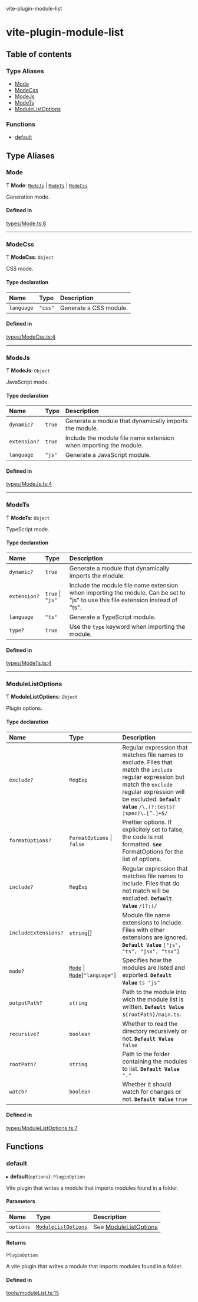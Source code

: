 vite-plugin-module-list

# vite-plugin-module-list

## Table of contents

### Type Aliases

- [Mode](README.md#mode)
- [ModeCss](README.md#modecss)
- [ModeJs](README.md#modejs)
- [ModeTs](README.md#modets)
- [ModuleListOptions](README.md#modulelistoptions)

### Functions

- [default](README.md#default)

## Type Aliases

### Mode

Ƭ **Mode**: [`ModeJs`](README.md#modejs) \| [`ModeTs`](README.md#modets) \| [`ModeCss`](README.md#modecss)

Generation mode.

#### Defined in

[types/Mode.ts:8](https://github.com/davidbonnet/vite-plugin-module-list/blob/59e018d/lib/types/Mode.ts#L8)

___

### ModeCss

Ƭ **ModeCss**: `Object`

CSS mode.

#### Type declaration

| Name | Type | Description |
| :------ | :------ | :------ |
| `language` | ``"css"`` | Generate a CSS module. |

#### Defined in

[types/ModeCss.ts:4](https://github.com/davidbonnet/vite-plugin-module-list/blob/59e018d/lib/types/ModeCss.ts#L4)

___

### ModeJs

Ƭ **ModeJs**: `Object`

JavaScript mode.

#### Type declaration

| Name | Type | Description |
| :------ | :------ | :------ |
| `dynamic?` | ``true`` | Generate a module that dynamically imports the module. |
| `extension?` | ``true`` | Include the module file name extension when importing the module. |
| `language` | ``"js"`` | Generate a JavaScript module. |

#### Defined in

[types/ModeJs.ts:4](https://github.com/davidbonnet/vite-plugin-module-list/blob/59e018d/lib/types/ModeJs.ts#L4)

___

### ModeTs

Ƭ **ModeTs**: `Object`

TypeScript mode.

#### Type declaration

| Name | Type | Description |
| :------ | :------ | :------ |
| `dynamic?` | ``true`` | Generate a module that dynamically imports the module. |
| `extension?` | ``true`` \| ``"js"`` | Include the module file name extension when importing the module. Can be set to "js" to use this file extension instead of "ts". |
| `language` | ``"ts"`` | Generate a TypeScript module. |
| `type?` | ``true`` | Use the `type` keyword when importing the module. |

#### Defined in

[types/ModeTs.ts:4](https://github.com/davidbonnet/vite-plugin-module-list/blob/59e018d/lib/types/ModeTs.ts#L4)

___

### ModuleListOptions

Ƭ **ModuleListOptions**: `Object`

Plugin options.

#### Type declaration

| Name | Type | Description |
| :------ | :------ | :------ |
| `exclude?` | `RegExp` | Regular expression that matches file names to exclude. Files that match the `include` regular expression but match the `exclude` regular expression will be excluded. **`Default Value`** `/\.(?:tests?\|spec)\.[^.]+$/` |
| `formatOptions?` | `FormatOptions` \| ``false`` | Prettier options. If explicitely set to false, the code is not formatted. **`See`** FormatOptions for the list of options. |
| `include?` | `RegExp` | Regular expression that matches file names to include. Files that do not match will be excluded. **`Default Value`** `/(?:)/` |
| `includeExtensions?` | `string`[] | Module file name extensions to include. Files with other extensions are ignored. **`Default Value`** `["js", "ts", "jsx", "tsx"]` |
| `mode?` | [`Mode`](README.md#mode) \| [`Mode`](README.md#mode)[``"language"``] | Specifies how the modules are listed and exported. **`Default Value`** ```ts "js" ``` |
| `outputPath?` | `string` | Path to the module into wich the module list is written. **`Default Value`** `${rootPath}/main.ts`. |
| `recursive?` | `boolean` | Whether to read the directory recursively or not. **`Default Value`** `false` |
| `rootPath?` | `string` | Path to the folder containing the modules to list. **`Default Value`** `"."` |
| `watch?` | `boolean` | Whether it should watch for changes or not. **`Default Value`** `true` |

#### Defined in

[types/ModuleListOptions.ts:7](https://github.com/davidbonnet/vite-plugin-module-list/blob/59e018d/lib/types/ModuleListOptions.ts#L7)

## Functions

### default

▸ **default**(`options`): `PluginOption`

Vite plugin that writes a module that imports modules found in a folder.

#### Parameters

| Name | Type | Description |
| :------ | :------ | :------ |
| `options` | [`ModuleListOptions`](README.md#modulelistoptions) | See [ModuleListOptions](README.md#modulelistoptions) |

#### Returns

`PluginOption`

A vite plugin that writes a module that imports modules found in a folder.

#### Defined in

[tools/moduleList.ts:15](https://github.com/davidbonnet/vite-plugin-module-list/blob/59e018d/lib/tools/moduleList.ts#L15)
